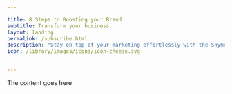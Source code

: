 ```yaml
---

title: 8 Steps to Boosting your Brand
subtitle: Transform your business.
layout: landing
permalink: /subscribe.html
description: "Stay on top of your marketing effortlessly with the Skymouse team. We handle all the nitty gritty things so you can focus on what you love."
icon: /library/images/icons/icon-cheese.svg


---
```


The content goes here